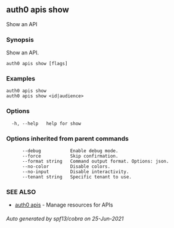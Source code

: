 ## auth0 apis show

Show an API

### Synopsis

Show an API.

```
auth0 apis show [flags]
```

### Examples

```
auth0 apis show 
auth0 apis show <id|audience>
```

### Options

```
  -h, --help   help for show
```

### Options inherited from parent commands

```
      --debug           Enable debug mode.
      --force           Skip confirmation.
      --format string   Command output format. Options: json.
      --no-color        Disable colors.
      --no-input        Disable interactivity.
      --tenant string   Specific tenant to use.
```

### SEE ALSO

* [auth0 apis](auth0_apis.md)	 - Manage resources for APIs

###### Auto generated by spf13/cobra on 25-Jun-2021
